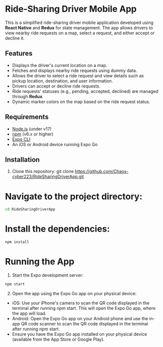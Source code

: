 # Ride-Sharing Driver Mobile App

This is a simplified ride-sharing driver mobile application developed using **React Native** and **Redux** for state management. The app allows drivers to view nearby ride requests on a map, select a request, and either accept or decline it.

## Features

- Displays the driver's current location on a map.
- Fetches and displays nearby ride requests using dummy data.
- Allows the driver to select a ride request and view details such as pickup location, destination, and user information.
- Drivers can accept or decline ride requests.
- Ride requests' statuses (e.g., pending, accepted, declined) are managed through **Redux**.
- Dynamic marker colors on the map based on the ride request status.

## Requirements

- [Node.js](https://nodejs.org/) (under v17)
- [npm](https://www.npmjs.com/) (v6.x or higher)
- [Expo CLI](https://docs.expo.dev/get-started/installation/)
- An iOS or Android device running Expo Go

## Installation

1. Clone this repository:
git clone https://github.com/Chaos-cyber223/RideSharingDriverApp.git

# Navigate to the project directory:
```bash
cd RideSharingDriverApp
```

# Install the dependencies:
```bash
npm install
```

# Running the App

1. Start the Expo development server:
```bash
npm start
```

2. Open the app using the Expo Go app on your physical device:
- iOS: Use your iPhone's camera to scan the QR code displayed in the terminal after running npm start. This will open the Expo Go app, where the app will load.
- Android: Open the Expo Go app on your Android phone and use the in-app QR code scanner to scan the QR code displayed in the terminal after running npm start.
- Ensure you have the Expo Go app installed on your physical device (available from the App Store or Google Play).
